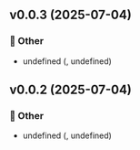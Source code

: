 
## v0.0.3 (2025-07-04)

### 🔹 Other
- undefined (, undefined)


## v0.0.2 (2025-07-04)

### 🔹 Other
- undefined (, undefined)

